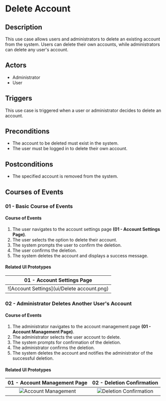 # Delete Account

## Description

This use case allows users and administrators to delete an existing account from the system. Users can delete their own accounts, while administrators can delete any user's account.

## Actors

- Administrator
- User

## Triggers

This use case is triggered when a user or administrator decides to delete an account.

## Preconditions

- The account to be deleted must exist in the system.
- The user must be logged in to delete their own account.

## Postconditions

- The specified account is removed from the system.

## Courses of Events

### 01 - Basic Course of Events

#### Course of Events
1. The user navigates to the account settings page **(01 - Account Settings Page)**.
2. The user selects the option to delete their account.
3. The system prompts the user to confirm the deletion.
4. The user confirms the deletion.
5. The system deletes the account and displays a success message.

#### Related UI Prototypes
|         01 - Account Settings Page         |
|:------------------------------------------:|
| ![Account Settings](ui/Delete account.png) |

### 02 - Administrator Deletes Another User's Account

#### Course of Events
1. The administrator navigates to the account management page **(01 - Account Management Page)**.
2. The administrator selects the user account to delete.
3. The system prompts for confirmation of the deletion.
4. The administrator confirms the deletion.
5. The system deletes the account and notifies the administrator of the successful deletion.

#### Related UI Prototypes
| 01 - Account Management Page | 02 - Deletion Confirmation |
|:--:|:--:|
| ![Account Management](ui/account_management.png) | ![Deletion Confirmation](ui/deletion_confirmation.png) |


